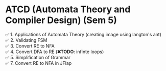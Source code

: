 # ATCD (Automata Theory and Compiler Design) (Sem 5)

✅ 1. Applications of Automata Theory (creating image using langton's ant)<br>
✅ 2. Validating FSM<br>
✅ 3. Convert RE to NFA<br>
✅ 4. Convert DFA to RE (**❌TODO**: infinte loops)<br>
✅ 5. Simplification of Grammar<br>
✅ 7. Convert RE to NFA in JFlap<br>
